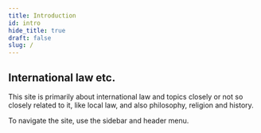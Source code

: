 ```yaml
---
title: Introduction 
id: intro
hide_title: true
draft: false
slug: /
---
```


## International law etc.

This site is primarily about international law and topics closely or not so closely related to it, like local law, and also philosophy, religion and history. 

To navigate the site, use the sidebar and header menu.
